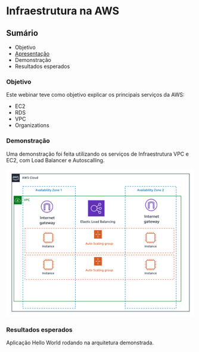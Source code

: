 # Infraestrutura na AWS

## Sumário

- Objetivo
- [Apresentação]()
- Demonstração
- Resultados esperados


### Objetivo 

Este webinar teve como objetivo explicar os principais serviços da AWS: 

- EC2
- RDS
- VPC
- Organizations 

### Demonstração 

Uma demonstração foi feita utilizando os serviços de Infraestrutura VPC e EC2, com Load Balancer e Autoscalling.

![Arquitetura](arquitetura.png)

### Resultados esperados 

Aplicação Hello World rodando na arquitetura demonstrada. 


